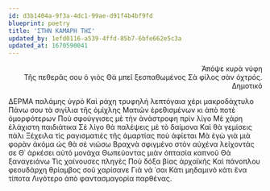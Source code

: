 ```yaml
---
id: d3b1404a-9f3a-4dc1-99ae-d91f4b4bf9fd
blueprint: poetry
title: 'ΣΤΗΝ ΚΑΜΑΡΗ ΤΗΣ'
updated_by: 1efd0116-a539-4ffd-85b7-6bfe662e5c3a
updated_at: 1670590041
---
```

<div align="right">
  
Ἀπόψε κυρὰ νύφη    
Τῆς πεθερᾶς σου ὁ γιὸς
Θὰ μπεῖ ξεσπαθωμένος
Σὰ φίλος σὰν ὀχτρός.
           Δημοτικό
  
  </div>
         
         
ΔΕΡΜΑ παλάμης ὑγρὸ
      Καὶ ράχη τρυφηλή λεπτόγαια χέρι μακροδάχτυλο
 Πάνω σου τὰ σιγίλια τῆς ὁμίχλης
      Ματιῶν ἐρεθισμένων κι ἀπὸ ποτὲ ὀμορφότερων
 Ποὺ σφούγγισες μὲ τὴν ἀνάστροφη πρὶν λίγο
      Μὲ χάρη ἐλάχιστη      παιδιάτικα
 Σὲ λίγο θὰ παλέψεις μὲ τὸ δαίμονα
      Καὶ θὰ γεμίσεις πάλι
 Ξέχειλα τὶς ραγισματιὲς τῆς ἁμαρτίας     ποὺ ἀφίεται
      Μὰ ἐγὼ γιὰ μιὰ φορὰν ἀκόμα ὡς θὰ σὲ νιώσω
 Βραχνὰ σφιγμένο στὸν αὐχένα     λείχοντάς σε
      Θ᾿ ἀρκέσει αὐτὸ μονάχα
 Θωπεύοντας μιὰν ὀπτασία καπνοῦ
      Θὰ ξαναγειάνω 
 Τὶς χαίνουσες πληγὲς
      Ποὺ δόξα βίας ἀρχαϊκῆς
 Καὶ πάνοπλου φεουδάρχη θρίαμβος σοῦ χαρίσανε
      Γιὰ νά ᾿σαι
 Κάτι μηδαμινό     κάτι     ἕνα τίποτα
      Λιγότερο ἀπὸ φαντασμαγορία παρθένας.
